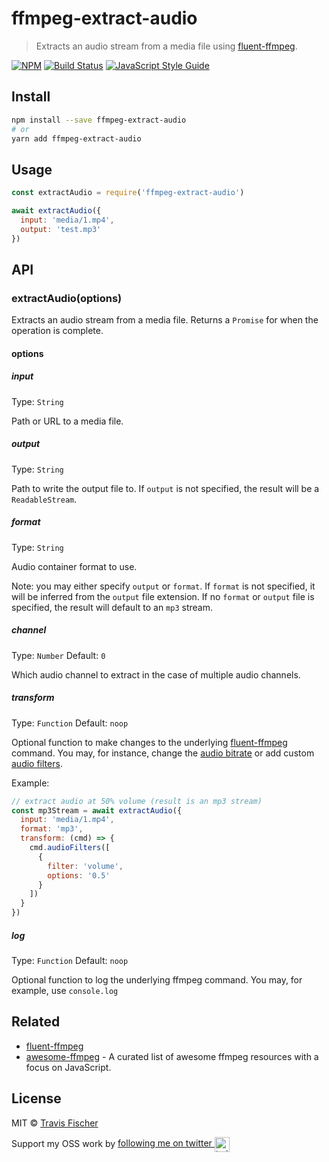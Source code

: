 # ffmpeg-extract-audio

> Extracts an audio stream from a media file using [fluent-ffmpeg](https://github.com/fluent-ffmpeg/node-fluent-ffmpeg).

[![NPM](https://img.shields.io/npm/v/ffmpeg-extract-audio.svg)](https://www.npmjs.com/package/ffmpeg-extract-audio) [![Build Status](https://travis-ci.com/transitive-bullshit/ffmpeg-extract-audio.svg?branch=master)](https://travis-ci.com/transitive-bullshit/ffmpeg-extract-audio) [![JavaScript Style Guide](https://img.shields.io/badge/code_style-standard-brightgreen.svg)](https://standardjs.com)

## Install

```bash
npm install --save ffmpeg-extract-audio
# or
yarn add ffmpeg-extract-audio
```

## Usage

```js
const extractAudio = require('ffmpeg-extract-audio')

await extractAudio({
  input: 'media/1.mp4',
  output: 'test.mp3'
})
```

## API

### extractAudio(options)

Extracts an audio stream from a media file. Returns a `Promise` for when the operation is complete.

#### options

##### input

Type: `String`

Path or URL to a media file.

##### output

Type: `String`

Path to write the output file to. If `output` is not specified, the result will be a `ReadableStream`.

##### format

Type: `String`

Audio container format to use.

Note: you may either specify `output` or `format`. If `format` is not specified, it will be inferred from the `output` file extension. If no `format` or `output` file is specified, the result will default to an `mp3` stream.

##### channel

Type: `Number`
Default: `0`

Which audio channel to extract in the case of multiple audio channels.

##### transform

Type: `Function`
Default: `noop`

Optional function to make changes to the underlying [fluent-ffmpeg](https://github.com/fluent-ffmpeg/node-fluent-ffmpeg) command. You may, for instance, change the [audio bitrate](https://github.com/fluent-ffmpeg/node-fluent-ffmpeg#audiobitratebitrate-set-audio-bitrate) or add custom [audio filters](https://github.com/fluent-ffmpeg/node-fluent-ffmpeg#audiofiltersfilter-add-custom-audio-filters).

Example:
```js
// extract audio at 50% volume (result is an mp3 stream)
const mp3Stream = await extractAudio({
  input: 'media/1.mp4',
  format: 'mp3',
  transform: (cmd) => {
    cmd.audioFilters([
      {
        filter: 'volume',
        options: '0.5'
      }
    ])
  }
})
```

##### log

Type: `Function`
Default: `noop`

Optional function to log the underlying ffmpeg command. You may, for example, use `console.log`

## Related

- [fluent-ffmpeg](https://github.com/fluent-ffmpeg/node-fluent-ffmpeg)
- [awesome-ffmpeg](https://github.com/transitive-bullshit/awesome-ffmpeg) - A curated list of awesome ffmpeg resources with a focus on JavaScript.

## License

MIT © [Travis Fischer](https://github.com/transitive-bullshit)

Support my OSS work by <a href="https://twitter.com/transitive_bs">following me on twitter <img src="https://storage.googleapis.com/saasify-assets/twitter-logo.svg" alt="twitter" height="24px" align="center"></a>
